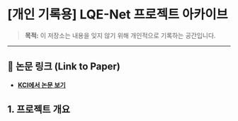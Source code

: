 # [개인 기록용] LQE-Net 프로젝트 아카이브

> **목적:** 이 저장소는 내용을 잊지 않기 위해 개인적으로 기록하는 공간입니다.

---

## 🔗 논문 링크 (Link to Paper)

* **[KCI에서 논문 보기](https://www.kci.go.kr/kciportal/ci/sereArticleSearch/ciSereArtiView.kci?sereArticleSearchBean.artiId=ART003162331)**

## 1. 프로젝트 개요



